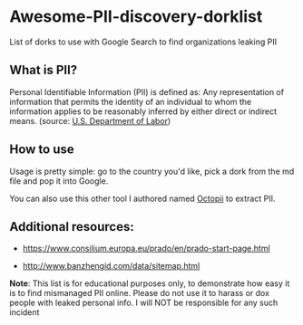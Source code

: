 # Awesome-PII-discovery-dorklist
List of dorks to use with Google Search to find organizations leaking PII

## What is PII?
Personal Identifiable Information (PII) is defined as: Any representation of information that permits the identity of an individual to whom the information applies to be reasonably inferred by either direct or indirect means. (source: [U.S. Department of Labor](https://www.dol.gov/general/ppii#:~:text=Personal%20Identifiable%20Information%20(PII)%20is,either%20direct%20or%20indirect%20means.))

## How to use
Usage is pretty simple: go to the country you'd like, pick a dork from the md file and pop it into Google.

You can also use this other tool I authored named [Octopii](https://github.com/redhuntlabs/Octopii) to extract PII.

## Additional resources:

- https://www.consilium.europa.eu/prado/en/prado-start-page.html

- http://www.banzhengid.com/data/sitemap.html

**Note**: This list is for educational purposes only, to demonstrate how easy it is to find mismanaged PII online. Please do not use it to harass or dox people with leaked personal info. I will NOT be responsible for any such incident
